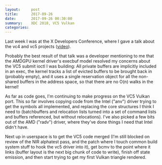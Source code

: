 ```yaml
---
layout:     post
title:      2017-09-26
date:       2017-09-26 00:30:00
summary:    XDC 2018, VC5 Vulkan
categories: 
---
```


Last week I was at the X Developers Conference, where I gave a talk
about the vc4 and vc5 projects
([video](https://youtu.be/F3uRpOI0xi0?list=PLt6hUXQez2dcnyMdOp8E7cJCBSTZ6KMby&t=6447)).

Probably the best result of that talk was a developer mentioning to me
that the AMDGPU kernel driver's execbuf model resolved my concerns
about the VC5 submit ioctl I was building: All private buffers are
implicitly included in an exec, the kernel tracks a list of evicted
buffers to be brought back in (probably empty), and it uses a single
reservation object for all the non-shared buffers in the address
space, so that there are no O(n) walks in the kernel!

As far as code goes, I'm continuing to make progress on the VC5 Vulkan
port.  This so far involves copying code from the Intel ("anv") driver
trying to get the symbols all implemented, and replacing the core
structures I think I need to (batchbuffers and relocation lists turned
into a set of command lists and buffers referenced, but without
relocations).  I've also picked a few bits out of the AMD ("radv")
driver, where they've done things I need that Intel didn't have.

Next up in userspace is to get the VC5 code merged (I'm still blocked
on review of the NIR alphatest pass, and the patch where I touch
common build system stuff to hook the vc5 driver into it), get bcmv to
the point where it links (buffer layout is the next big chunk of code
to write), finish off state emission, and then start trying to get my
first Vulkan triangle rendered.

